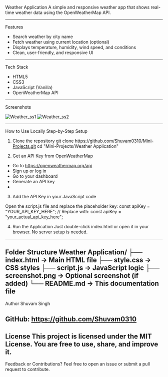 Weather Application
A simple and responsive weather app that shows real-time weather data using the
OpenWeatherMap API.

---

Features
- Search weather by city name
- Fetch weather using current location (optional)
- Displays temperature, humidity, wind speed, and conditions
- Clean, user-friendly, and responsive UI

---

Tech Stack
- HTML5
- CSS3
- JavaScript (Vanilla)
- OpenWeatherMap API
  
---

Screenshots

![Weather_ss1](https://github.com/user-attachments/assets/ced3ce72-0e7b-4fc9-9c95-b1c74b839754)
![Weather_ss2](https://github.com/user-attachments/assets/b27f30fa-ae5e-4f4c-bc74-751ab78040a1)


---
How to Use Locally
Step-by-Step Setup

1. Clone the repository
git clone https://github.com/Shuvam0310/Mini-Projects.git
cd "Mini-Projects/Weather Application"

3. Get an API Key from OpenWeatherMap
- Go to https://openweathermap.org/api
- Sign up or log in
- Go to your dashboard
- Generate an API key
- 
3. Add the API Key in your JavaScript code

  Open the script.js file and replace the placeholder key:
const apiKey = "YOUR_API_KEY_HERE";
// Replace with:
const apiKey = "your_actual_api_key_here";

4. Run the Application
Just double-click index.html or open it in your browser. No server setup is needed.
---
Folder Structure
Weather Application/
├── index.html → Main HTML file
├── style.css → CSS styles
├── script.js → JavaScript logic
├── screenshot.png → Optional screenshot (if added)
└── README.md → This documentation file
---
Author
Shuvam Singh 

GitHub: https://github.com/Shuvam0310
---

License
This project is licensed under the MIT License.
You are free to use, share, and improve it.
---
Feedback or Contributions?
Feel free to open an issue or submit a pull request to contribute.
